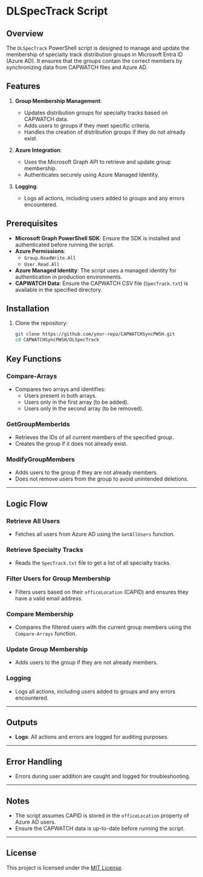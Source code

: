 # DLSpecTrack Script

## Overview

The `DLSpecTrack` PowerShell script is designed to manage and update the membership of specialty track distribution groups in Microsoft Entra ID (Azure AD). It ensures that the groups contain the correct members by synchronizing data from CAPWATCH files and Azure AD.

## Features

1. **Group Membership Management**:
   - Updates distribution groups for specialty tracks based on CAPWATCH data.
   - Adds users to groups if they meet specific criteria.
   - Handles the creation of distribution groups if they do not already exist.

2. **Azure Integration**:
   - Uses the Microsoft Graph API to retrieve and update group membership.
   - Authenticates securely using Azure Managed Identity.

3. **Logging**:
   - Logs all actions, including users added to groups and any errors encountered.

## Prerequisites

- **Microsoft Graph PowerShell SDK**: Ensure the SDK is installed and authenticated before running the script.
- **Azure Permissions**:
  - `Group.ReadWrite.All`
  - `User.Read.All`
- **Azure Managed Identity**: The script uses a managed identity for authentication in production environments.
- **CAPWATCH Data**: Ensure the CAPWATCH CSV file (`SpecTrack.txt`) is available in the specified directory.

## Installation

1. Clone the repository:
   ```bash
   git clone https://github.com/your-repo/CAPWATCHSyncPWSH.git
   cd CAPWATCHSyncPWSH/DLSpecTrack

## Key Functions

### Compare-Arrays
- Compares two arrays and identifies:
  - Users present in both arrays.
  - Users only in the first array (to be added).
  - Users only in the second array (to be removed).

### GetGroupMemberIds
- Retrieves the IDs of all current members of the specified group.
- Creates the group if it does not already exist.

### ModifyGroupMembers
- Adds users to the group if they are not already members.
- Does not remove users from the group to avoid unintended deletions.

---

## Logic Flow

### Retrieve All Users
- Fetches all users from Azure AD using the `GetAllUsers` function.

### Retrieve Specialty Tracks
- Reads the `SpecTrack.txt` file to get a list of all specialty tracks.

### Filter Users for Group Membership
- Filters users based on their `officeLocation` (CAPID) and ensures they have a valid email address.

### Compare Membership
- Compares the filtered users with the current group members using the `Compare-Arrays` function.

### Update Group Membership
- Adds users to the group if they are not already members.

### Logging
- Logs all actions, including users added to groups and any errors encountered.

---

## Outputs

- **Logs**: All actions and errors are logged for auditing purposes.

---

## Error Handling

- Errors during user addition are caught and logged for troubleshooting.

---

## Notes

- The script assumes CAPID is stored in the `officeLocation` property of Azure AD users.
- Ensure the CAPWATCH data is up-to-date before running the script.

---

## License

This project is licensed under the [MIT License](LICENSE).